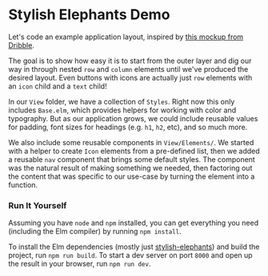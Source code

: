# Stylish Elephants Demo

Let's code an example application layout, inspired by [this mockup from Dribble](https://dribbble.com/shots/3141791-Agile-CRM-Contacts/attachments/665699).

The goal is to show how easy it is to start from the outer layer and dig our way in through nested `row` and `column` elements until we've produced the desired layout. Even buttons with icons are actually just `row` elements with an `icon` child and a `text` child!

In our `View` folder, we have a collection of `Styles`. Right now this only includes `Base.elm`, which provides helpers for working with color and typography. But as our application grows, we could include reusable values for padding, font sizes for headings (e.g. `h1`, `h2`, etc), and so much more.

We also include some reusable components in `View/Elements/`. We started with a helper to create `Icon` elements from a pre-defined list, then we added a reusable `nav` component that brings some default styles. The component was the natural result of making something we needed, then factoring out the content that was specific to our use-case by turning the element into a function.

### Run It Yourself

Assuming you have `node` and `npm` installed, you can get everything you need (including the Elm compiler) by running `npm install`.

To install the Elm dependencies (mostly just [stylish-elephants](https://github.com/mdgriffith/stylish-elephants)) and build the project, run `npm run build`. To start a dev server on port `8000` and open up the result in your browser, run `npm run dev`.
